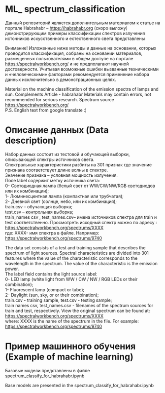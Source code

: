 # ML_ spectrum_classification

Данный репозиторий является дополнительным материалом к статье на портале Habrahabr – https://habrahabr.org (скоро выложу) 
демонстрирующим примеры классификации спектров излучения источников искусственного и естественного света представлены 
  
Внимание! Изложенные ниже методы и данные на основании, которых проводится классификация, собраны на основании материалов, размещенных пользователями в общем доступе на портале https://spectralworkbench.org/  и не предполагают научной достоверности.
Учитывая возможные ошибки вызванные техническими и «человеческими» факторами рекомендуется применение набора данных исключительно в демонстрационных целях. 


Material on the machine classification of the emission spectra of lamps and sun.
Complements Article - habrahabr
Materials may contain errors, not recommended for serious research.
Spectrum source https://spectralworkbench.org/  
P.S. English text from google translate :)

# Описание данных (Data description)
Набор данных состоит из тестовой и обучающей выборки, описывающей спектры источников света.  
Спектральные характеристики разбиты на 301 признак где значение признака соответствует длине волны в спектре.    
Значение признака – условная мощность излучения.   
Поле label содержит метку источника света:  
0-	Светодиодная лампа (белый свет от WW/CW/NW/RGB светодиодов или их комбинации);  
1-	Люминесцентная лампа (компактная или трубчатая);  
2-	Дневной свет (солнце, небо, или их комбинация);  
train.csv – обучающая выборка;  
test.csv – контрольная выборка;  
train_names csv , test_names.csv– имена источников спектра для train и test соответственно.
Просмотреть исходный спектр можно по адресу :
https://spectralworkbench.org/spectrums/XXXX  
где: XXXX- имя спектра в файле.
Например: https://spectralworkbench.org/spectrums/9740


The data set consists of a test and training sample that describes the spectrum of light sources.
Spectral characteristics are divided into 301 features where the value of the characteristic corresponds to the wavelength in the spectrum.
The value of the characteristic is the emission power.  
The label field contains the light source label:  
0- LED lamp (white light from WW / CW / NW / RGB LEDs or their combination);  
1- Fluorescent lamp (compact or tube);  
2- Daylight (sun, sky, or or their combination);  
train.csv - training sample, test.csv - testing sample;  
train names csv, test_names.csv - filenames of the spectrum sources for train and test, respectively.
View the original spectrum can be found at:
https://spectralworkbench.org/spectrums/XXXX  
where: XXXX is the name of the spectrum in the file.
For example: https://spectralworkbench.org/spectrums/9740


# Пример машинного обучения (Example of machine learning)

Базовые модели представлены в файле spectrum_classify_for_habrahabr.ipynb


Base models are presented in the  spectrum_classify_for_habrahabr.ipynb